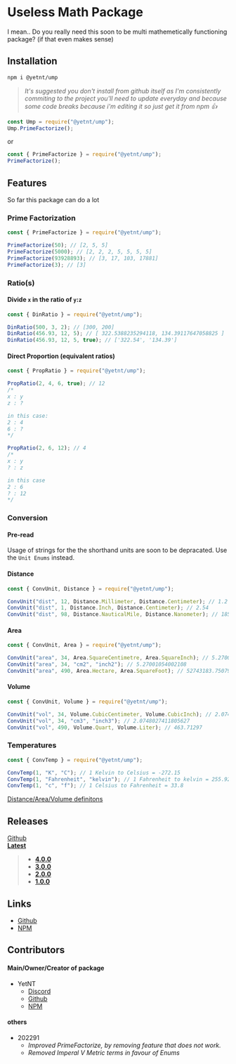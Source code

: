 # Useless Math Package

I mean.. Do you really need this soon to be multi mathemetically functioning package? (if that even makes sense)

## Installation

```bash
npm i @yetnt/ump
```

> _It's suggested you don't install from github itself as I'm consistently commiting to the project you'll need to update everyday and because some code breaks because i'm editing it so just get it from npm :+1:_

```js
const Ump = require("@yetnt/ump");
Ump.PrimeFactorize();
```

or

```js
const { PrimeFactorize } = require("@yetnt/ump");
PrimeFactorize();
```

## Features

So far this package can do a lot

### Prime Factorization

```js
const { PrimeFactorize } = require("@yetnt/ump");

PrimeFactorize(50); // [2, 5, 5]
PrimeFactorize(5000); // [2, 2, 2, 5, 5, 5, 5]
PrimeFactorize(93928893); // [3, 17, 103, 17881]
PrimeFactorize(3); // [3]
```

### Ratio(s)

#### Divide `x` in the ratio of `y`:`z`

```js
const { DinRatio } = require("@yetnt/ump");

DinRatio(500, 3, 2); // [300, 200]
DinRatio(456.93, 12, 5); // [ 322.5388235294118, 134.39117647058825 ]
DinRatio(456.93, 12, 5, true); // ['322.54', '134.39']
```

#### Direct Proportion (equivalent ratios)

```js
const { PropRatio } = require("@yetnt/ump");

PropRatio(2, 4, 6, true); // 12
/* 
x : y
z : ?

in this case:
2 : 4
6 : ?
*/

PropRatio(2, 6, 12); // 4
/*
x : y
? : z

in this case
2 : 6
? : 12
*/
```

### Conversion

#### Pre-read

Usage of strings for the the shorthand units are soon to be depracated. Use the `Unit Enums` instead.

#### Distance

```js
const { ConvUnit, Distance } = require("@yetnt/ump");

ConvUnit("dist", 12, Distance.Millimeter, Distance.Centimeter); // 1.2
ConvUnit("dist", 1, Distance.Inch, Distance.Centimeter); // 2.54
ConvUnit("dist", 98, Distance.NauticalMile, Distance.Nanometer); // 1852000000000
```

#### Area

```js
const { ConvUnit, Area } = require("@yetnt/ump");

ConvUnit("area", 34, Area.SquareCentimetre, Area.SquareInch); // 5.27001054002108
ConvUnit("area", 34, "cm2", "inch2"); // 5.27001054002108
ConvUnit("area", 490, Area.Hectare, Area.SquareFoot); // 52743183.75079384
```

#### Volume

```js
const { ConvUnit, Volume } = require("@yetnt/ump");

ConvUnit("vol", 34, Volume.CubicCentimeter, Volume.CubicInch); // 2.0748027411805627
ConvUnit("vol", 34, "cm3", "inch3"); // 2.0748027411805627
ConvUnit("vol", 490, Volume.Quart, Volume.Liter); // 463.71297
```

### Temperatures

```js
const { ConvTemp } = require("@yetnt/ump");

ConvTemp(1, "K", "C"); // 1 Kelvin to Celsius = -272.15
ConvTemp(1, "Fahrenheit", "kelvin"); // 1 Fahrenheit to kelvin = 255.92777777777775
ConvTemp(1, "c", "f"); // 1 Celsius to Fahrenheit = 33.8
```

[Distance/Area/Volume definitons](https://github.com/Yetity/ump/blob/main/src/libmath/Units.js)

## Releases

[Github](https://github.com/Yetity/ump/releases) \
**[Latest](https://github.com/Yetity/ump/releases/latest)**

> -   **[4.0.0](https://github.com/Yetity/ump/releases/tag/v4.0.0)**
> -   **[3.0.0](https://github.com/Yetity/ump/releases/tag/v3.0.0)**
> -   **[2.0.0](https://github.com/Yetity/ump/releases/tag/v2.0.0)**
> -   **[1.0.0](https://github.com/Yetity/ump/releases/tag/v1.0.0)**

## Links

-   [Github](https://github.com/Yetity/ump)
-   [NPM](https://npmjs.com/package/@yetnt/ump)

## Contributors

#### Main/Owner/Creator of package

-   YetNT
    -   [Discord](https://discordapp.com/users/671549251024584725)
    -   [Github](https://github.com/Yetity)
    -   [NPM](https://npmjs.com/~yetnt)

#### others

-   202291
    -   _Improved PrimeFactorize, by removing feature that does not work._
    -   _Removed Imperal V Metric terms in favour of Enums_
